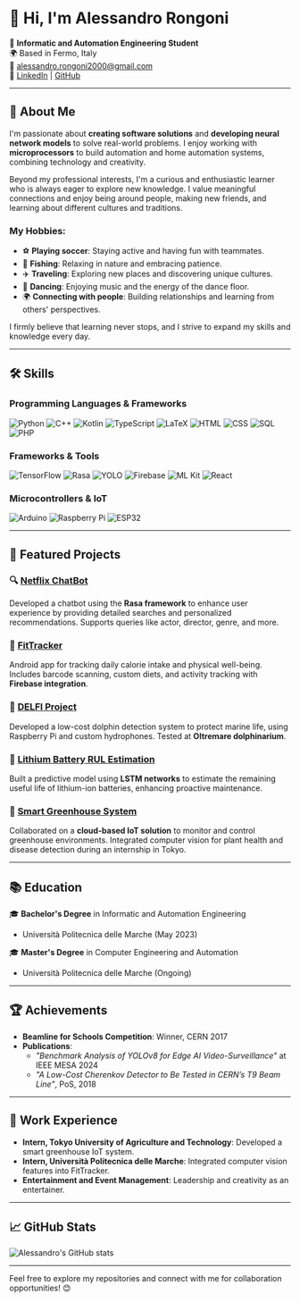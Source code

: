 # 👋 Hi, I'm Alessandro Rongoni

🚀 **Informatic and Automation Engineering Student**  
🌍 Based in Fermo, Italy  
📧 [alessandro.rongoni2000@gmail.com](mailto:alessandro.rongoni2000@gmail.com)  
🔗 [LinkedIn](https://linkedin.com/in/alessandro-rongoni) | [GitHub](https://github.com/AlessandroRongoni)

---

## 🚀 About Me
I'm passionate about **creating software solutions** and **developing neural network models** to solve real-world problems. I enjoy working with **microprocessors** to build automation and home automation systems, combining technology and creativity.

Beyond my professional interests, I'm a curious and enthusiastic learner who is always eager to explore new knowledge. I value meaningful connections and enjoy being around people, making new friends, and learning about different cultures and traditions.  

### My Hobbies:
- ⚽ **Playing soccer**: Staying active and having fun with teammates.
- 🎣 **Fishing**: Relaxing in nature and embracing patience.
- ✈️ **Traveling**: Exploring new places and discovering unique cultures.
- 💃 **Dancing**: Enjoying music and the energy of the dance floor.
- 🌍 **Connecting with people**: Building relationships and learning from others' perspectives.

I firmly believe that learning never stops, and I strive to expand my skills and knowledge every day.

---

## 🛠️ Skills

### Programming Languages & Frameworks
![Python](https://img.shields.io/badge/-Python-3776AB?style=flat-square&logo=python&logoColor=white)
![C++](https://img.shields.io/badge/-C++-00599C?style=flat-square&logo=cplusplus&logoColor=white)
![Kotlin](https://img.shields.io/badge/-Kotlin-0095D5?style=flat-square&logo=kotlin&logoColor=white)
![TypeScript](https://img.shields.io/badge/-TypeScript-007ACC?style=flat-square&logo=typescript&logoColor=white)
![LaTeX](https://img.shields.io/badge/-LaTeX-008080?style=flat-square&logo=latex&logoColor=white)
![HTML](https://img.shields.io/badge/-HTML-E34F26?style=flat-square&logo=html5&logoColor=white)
![CSS](https://img.shields.io/badge/-CSS-1572B6?style=flat-square&logo=css3&logoColor=white)
![SQL](https://img.shields.io/badge/-SQL-4479A1?style=flat-square&logo=postgresql&logoColor=white)
![PHP](https://img.shields.io/badge/-PHP-777BB4?style=flat-square&logo=php&logoColor=white)

### Frameworks & Tools
![TensorFlow](https://img.shields.io/badge/-TensorFlow-FF6F00?style=flat-square&logo=tensorflow&logoColor=white)
![Rasa](https://img.shields.io/badge/-Rasa-5A9BD5?style=flat-square&logo=rasa&logoColor=white)
![YOLO](https://img.shields.io/badge/-YOLO-FF9E0F?style=flat-square&logo=yolo&logoColor=black)
![Firebase](https://img.shields.io/badge/-Firebase-FFCA28?style=flat-square&logo=firebase&logoColor=black)
![ML Kit](https://img.shields.io/badge/-ML%20Kit-4285F4?style=flat-square&logo=google&logoColor=white)
![React](https://img.shields.io/badge/-React-61DAFB?style=flat-square&logo=react&logoColor=black)

### Microcontrollers & IoT
![Arduino](https://img.shields.io/badge/-Arduino-00979D?style=flat-square&logo=arduino&logoColor=white)
![Raspberry Pi](https://img.shields.io/badge/-Raspberry%20Pi-A22846?style=flat-square&logo=raspberrypi&logoColor=white)
![ESP32](https://img.shields.io/badge/-ESP32-323330?style=flat-square&logo=espressif&logoColor=white)

---

## 🌟 Featured Projects

### 🔍 [Netflix ChatBot](https://github.com/AlessandroRongoni/Chat_Bot)
Developed a chatbot using the **Rasa framework** to enhance user experience by providing detailed searches and personalized recommendations. Supports queries like actor, director, genre, and more.

### 📱 [FitTracker](https://github.com/FedePreto/Progetto_Programmazione_Mobile)
Android app for tracking daily calorie intake and physical well-being. Includes barcode scanning, custom diets, and activity tracking with **Firebase integration**.

### 🐬 [DELFI Project](https://github.com/LabMACS/1_Delfi_DiNardo_DeMarco)
Developed a low-cost dolphin detection system to protect marine life, using Raspberry Pi and custom hydrophones. Tested at **Oltremare dolphinarium**.

### 🔋 [Lithium Battery RUL Estimation](https://github.com/LorenzoLongarini/RUL-estimation-of-lithium-batteries)
Built a predictive model using **LSTM networks** to estimate the remaining useful life of lithium-ion batteries, enhancing proactive maintenance.

### 🌾 [Smart Greenhouse System](#)
Collaborated on a **cloud-based IoT solution** to monitor and control greenhouse environments. Integrated computer vision for plant health and disease detection during an internship in Tokyo.

---

## 📚 Education

🎓 **Bachelor's Degree** in Informatic and Automation Engineering  
- Università Politecnica delle Marche (May 2023)

🎓 **Master's Degree** in Computer Engineering and Automation  
- Università Politecnica delle Marche (Ongoing)

---

## 🏆 Achievements

- **Beamline for Schools Competition**: Winner, CERN 2017  
- **Publications**:
  - *"Benchmark Analysis of YOLOv8 for Edge AI Video-Surveillance"* at IEEE MESA 2024  
  - *"A Low-Cost Cherenkov Detector to Be Tested in CERN’s T9 Beam Line"*, PoS, 2018

---

## 💼 Work Experience

- **Intern, Tokyo University of Agriculture and Technology**: Developed a smart greenhouse IoT system.  
- **Intern, Università Politecnica delle Marche**: Integrated computer vision features into FitTracker.  
- **Entertainment and Event Management**: Leadership and creativity as an entertainer.

---

## 📈 GitHub Stats

![Alessandro's GitHub stats](https://github-readme-stats.vercel.app/api?username=AlessandroRongoni&show_icons=true&theme=radical)

---

Feel free to explore my repositories and connect with me for collaboration opportunities! 😊

